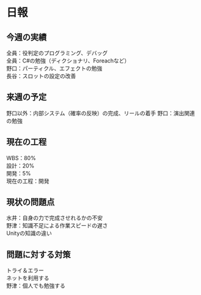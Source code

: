 # 日報
## 今週の実績<br>

全員：役判定のプログラミング、デバッグ<br>
全員：C#の勉強（ディクショナリ、Foreachなど）<br>
野口：パーティクル、エフェクトの勉強<br>
長谷：スロットの設定の改善
## 来週の予定<br>
野口以外：内部システム（確率の反映）の完成、リールの着手
野口：演出関連の勉強
## 現在の工程<br>
WBS：80%<br>
設計：20%<br>
開発：5%<br>
現在の工程：開発<br>

## 現状の問題点<br>
水井：自身の力で完成させれるかの不安<br>
野津：知識不足による作業スピードの遅さ<br>
Unityの知識の違い<br>


## 問題に対する対策<br>

トライ＆エラー<br>
ネットを利用する<br>
野津：個人でも勉強する<br>
